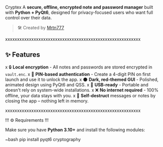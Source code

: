 Cryptex
A **secure, offline, encrypted note and password manager** built with **Python + PyQt6**, designed for privacy-focused users who want full control over their data.

> 🛠️ Created by [Mrtn777](https://github.com/Mrtn777-fs)

xxxxxxxxxxxxxxxxxxxxxxxxxxxxxxxxxxxxxxxxxxxxxxxxxxxxxxxxx

## ✨ Features

x 🔒 **Local encryption** - All notes and passwords are stored encrypted in `vault.enc`.
x 🧠 **PIN-based authentication** - Create a 4-digit PIN on first launch and use it to unlock the app.
x 🌑 **Dark, red-themed GUI** - Polished, animated design using PyQt6 and QSS.
x 💼 **USB-ready** - Portable and doesn't rely on system-wide installations.
x ❌ **No internet required** - 100% offline, your data stays with you.
x 🔐 **Self-destruct** messages or notes by closing the app – nothing left in memory.

xxxxxxxxxxxxxxxxxxxxxxxxxxxxxxxxxxxxxxxxxxxxxxxxxxxxxxxxx

!!! ⚙️ Requirements !!!

Make sure you have **Python 3.10+** and install the following modules:

~bash
pip install pyqt6 cryptography